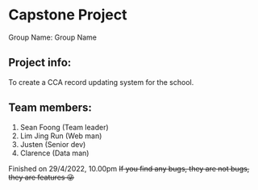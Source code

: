 # Capstone Project
Group Name: Group Name

## Project info:
To create a CCA record updating system for the school.

## Team members:

1. Sean Foong (Team leader)
2. Lim Jing Run (Web man)
3. Justen (Senior dev)
4. Clarence (Data man)

Finished on 29/4/2022, 10.00pm
~~If you find any bugs, they are not bugs, they are features 😜~~